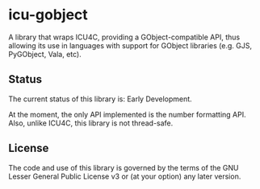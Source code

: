 icu-gobject
===========

A library that wraps ICU4C, providing a GObject-compatible API, thus allowing
its use in languages with support for GObject libraries (e.g. GJS, PyGObject,
Vala, etc).

Status
------

The current status of this library is: Early Development.

At the moment, the only API implemented is the number formatting API. Also,
unlike ICU4C, this library is not thread-safe.

License
-------

The code and use of this library is governed by the terms of the GNU Lesser
General Public License v3 or (at your option) any later version.
